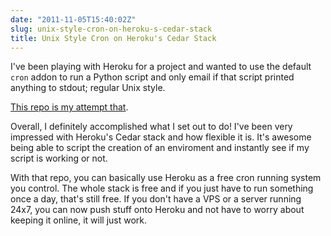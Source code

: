 ```yaml
---
date: "2011-11-05T15:40:02Z"
slug: unix-style-cron-on-heroku-s-cedar-stack
title: Unix Style Cron on Heroku's Cedar Stack
---
```


I've been playing with Heroku for a project and wanted to use the default `cron`
addon to run a Python script and only email if that script printed anything to
stdout; regular Unix style.

[This repo is my attempt that][1].

Overall, I definitely accomplished what I set out to do! I've been very
impressed with Heroku's Cedar stack and how flexible it is. It's awesome being
able to script the creation of an enviroment and instantly see if my script is
working or not.

With that repo, you can basically use Heroku as a free cron running system you
control. The whole stack is free and if you just have to run something once a
day, that's still free. If you don't have a VPS or a server running 24x7, you
can now push stuff onto Heroku and not have to worry about keeping it online, it
will just work.

[1]: https://github.com/askedrelic/heroku-cedar-cron
